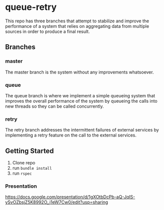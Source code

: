 # queue-retry

This repo has three branches that attempt to stabilize and improve the performance of a system that relies on aggregating data from multiple sources in order to produce a final result.

## Branches

### master

The master branch is the system without any improvements whatsoever.

### queue

The queue branch is where we implement a simple queueing system that improves the overall performance of the system by queueing the calls into new threads so they can be called concurrently.

### retry

The retry branch addresses the intermittent failures of external services by implementing a retry feature on the call to the external services.


## Getting Started

1. Clone repo
2. run ```bundle install```
3. run ```rspec```

### Presentation

https://docs.google.com/presentation/d/1gXOtbDcPb-aQ-JqIS-ySvOZbsjZ5K8992O_j1eW7Cw0/edit?usp=sharing
